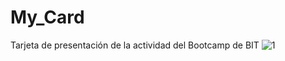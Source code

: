 # My_Card
Tarjeta de presentación de la actividad del Bootcamp de BIT
![1](https://github.com/ThomasYefferson/My_Card/assets/104583033/f278fc97-c18b-46a9-9114-a642e459fde1)
